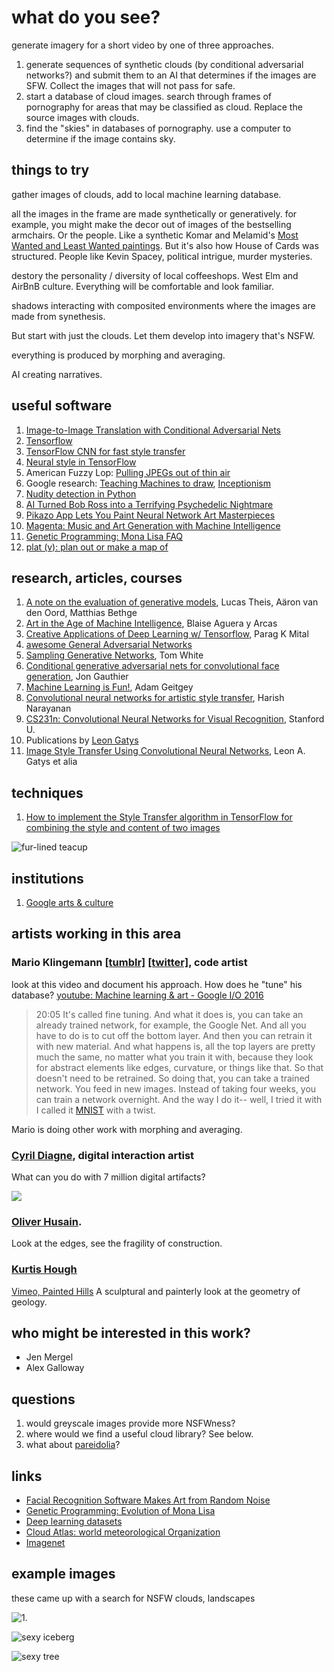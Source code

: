 # what do you see?
generate imagery for a short video by one of three approaches.

1. generate sequences of synthetic clouds (by conditional adversarial networks?) and submit them to an AI that determines if the images are SFW. Collect the images that will not pass for safe.
2. start a database of cloud images. search through frames of pornography for areas that may be classified as cloud. Replace the source images with clouds.
3. find the "skies" in databases of pornography. use a computer to determine if the image contains sky.

## things to try
gather images of clouds, add to local machine learning database.

all the images in the frame are made synthetically or generatively. for example, you might make the decor out of images of the bestselling armchairs. Or the people. Like a synthetic Komar and Melamid's [Most Wanted and Least Wanted paintings](http://www.diaart.org/program/exhibitions-projects/komar-melamid-the-most-wanted-paintings-web-project). But it's also how House of Cards was structured. People like Kevin Spacey, political intrigue, murder mysteries.

destory the personality / diversity of local coffeeshops. West Elm and AirBnB culture. Everything will be comfortable and look familiar.

shadows interacting with composited environments where the images are made from synethesis.

But start with just the clouds. Let them develop into imagery that's NSFW.

everything is produced by morphing and averaging.

AI creating narratives.


## useful software

1. [Image-to-Image Translation with Conditional Adversarial Nets](https://phillipi.github.io/pix2pix/)
2. [Tensorflow](https://www.tensorflow.org)
2. [TensorFlow CNN for fast style transfer](https://github.com/lengstrom/fast-style-transfer)
3. [Neural style in TensorFlow](https://github.com/anishathalye/neural-style)
3. American Fuzzy Lop: [Pulling JPEGs out of thin air](https://lcamtuf.blogspot.com/2014/11/pulling-jpegs-out-of-thin-air.html?m=1)
4. Google research: [Teaching Machines to draw](https://research.googleblog.com/2017/04/teaching-machines-to-draw.html?m=1), [Inceptionism](https://research.googleblog.com/2015/06/inceptionism-going-deeper-into-neural.html)
5. [Nudity detection in Python](https://github.com/hhatto/nude.py)
6. [AI Turned Bob Ross into a Terrifying Psychedelic Nightmare](https://creators.vice.com/en_us/article/bob-ross-alexander-reben-neural-network-nightmare)
7. [Pikazo App Lets You Paint Neural Network Art Masterpieces](https://creators.vice.com/en_us/article/pikazo-neural-network-art-app)
9. [Magenta: Music and Art Generation with Machine Intelligence](https://github.com/tensorflow/magenta)
10. [Genetic Programming: Mona Lisa FAQ](https://rogerjohansson.blog/2008/12/09/genetic-programming-mona-lisa-faq/)
11. [plat (v): plan out or make a map of](https://github.com/dribnet/plat)

## research, articles, courses

1. [A note on the evaluation of generative models](http://www.perceptron.net/media/publications/1511.01844v3.pdf), Lucas Theis, Aäron van den Oord, Matthias Bethge
2. [Art in the Age of Machine Intelligence](https://medium.com/artists-and-machine-intelligence/what-is-ami-ccd936394a83), Blaise Aguera y Arcas
3. [Creative Applications of Deep Learning w/ Tensorflow](https://github.com/pkmital/CADL), Parag K Mital
4. [awesome General Adversarial Networks](https://github.com/nightrome/really-awesome-gan)
5. [Sampling Generative Networks](https://arxiv.org/abs/1609.04468), Tom White
6. [Conditional generative adversarial nets for convolutional face generation](http://www.foldl.me/uploads/papers/tr-cgans.pdf), Jon Gauthier
7. [Machine Learning is Fun!](https://medium.com/@ageitgey/machine-learning-is-fun-part-3-deep-learning-and-convolutional-neural-networks-f40359318721), Adam Geitgey
8. [Convolutional neural networks for artistic style transfer](https://harishnarayanan.org/writing/artistic-style-transfer/), Harish Narayanan
9. [CS231n: Convolutional Neural Networks for Visual Recognition](http://cs231n.stanford.edu), Stanford U.
10. Publications by [Leon Gatys](http://bethgelab.org/publications/leon+gatys/)
11. [Image Style Transfer Using Convolutional Neural Networks](http://www.cv-foundation.org/openaccess/content_cvpr_2016/papers/Gatys_Image_Style_Transfer_CVPR_2016_paper.pdf), Leon A. Gatys et alia

## techniques

1. [How to implement the Style Transfer algorithm in TensorFlow for combining the style and content of two images](https://www.youtube.com/watch?v=LoePx3QC5Js)

![fur-lined teacup](https://www.evernote.com/l/ADPBe2yIHIRPfZOTr11mwTlIfKeDnJKh91oB/image.png)

## institutions

1. [Google arts & culture](https://www.google.com/culturalinstitute/beta/)

## artists working in this area

### Mario Klingemann [[tumblr]](http://mario-klingemann.tumblr.com) [[twitter]](https://twitter.com/quasimondo), code artist

look at this video and document his approach. How does he "tune" his database?
[youtube: Machine learning & art - Google I/O 2016](https://youtu.be/egk683bKJYU?t=20m5s)


> 20:05 It's called fine tuning. And what it does is, you can take an already trained network, for example, the Google Net. And all you have to do is to cut off the bottom layer. And then you can retrain it with new material. And what happens is, all the top layers are pretty much the same, no matter what you train it with, because they look for abstract elements like edges, curvature, or things like that. So that doesn't need to be retrained. So doing that, you can take a trained network. You feed in new images. Instead of taking four weeks, you can train a network overnight. And the way I do it-- well, I tried it with I called it [MNIST](https://www.tensorflow.org/versions/r0.10/tutorials/mnist/beginners/) with a twist.

Mario is doing other work with morphing and averaging.

### [Cyril Diagne](https://twitter.com/kikko_fr), digital interaction artist

What can you do with 7 million digital artifacts?

![](https://icdn2.digitaltrends.com/image/sin-wave-machine-learning-720x480-c.png)


### [Oliver Husain](http://www.husain.de).
Look at the edges, see the fragility of construction.


### [Kurtis Hough](http://khstudios.com)
[Vimeo, Painted Hills](https://vimeo.com/161425126)
A sculptural and painterly look at the geometry of geology.

## who might be interested in this work?
- Jen Mergel
- Alex Galloway


## questions
1. would greyscale images provide more NSFWness?
2. where would we find a useful cloud library? See below.
3. what about [pareidolia](http://www.bbc.com/news/magazine-22686500)?


## links
 - [Facial Recognition Software Makes Art from Random Noise](http://www.smithsonianmag.com/smart-news/facial-recognition-software-makes-art-from-random-noise-15280755/)
 - [Genetic Programming: Evolution of Mona Lisa](https://rogerjohansson.blog/2008/12/07/genetic-programming-evolution-of-mona-lisa/)
 - [Deep learning datasets](http://deeplearning.net/datasets/)
 - [Cloud Atlas: world meteorological Organization](https://www.wmocloudatlas.org/)
 - [Imagenet](http://image-net.org/search?q=cloud)


## example images

these came up with a search for NSFW clouds, landscapes

![1.](https://www.evernote.com/l/ADOve536ZJpEMKuy_dTWZcGUOCqylbUlBXQB/image.png)

![sexy iceberg](http://i.imgur.com/iftQkfQ.jpg)

![sexy tree](https://s-media-cache-ak0.pinimg.com/564x/0f/c6/af/0fc6af791ae7e2dd483ebc271efa4a05.jpg)

